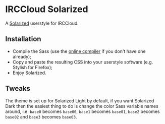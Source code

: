 IRCCloud Solarized
==================

A [Solarized](http://ethanschoonover.com/solarized) userstyle for IRCCloud.

## Installation

* Compile the Sass (use the [online compiler](http://sass-lang.com/try.html) if you don't have one already);
* Copy and paste the resulting CSS into your userstyle software (e.g. Stylish for Firefox);
* Enjoy Solarized.

## Tweaks

The theme is set up for Solarized Light by default, if you want Solarized Dark then the easiest thing to do is change the color Sass variable names around, i.e. `base0` becomes `base00`, `base1` becomes `base01`, `base2` becomes `base02` and `base3` becomes `base03`.
